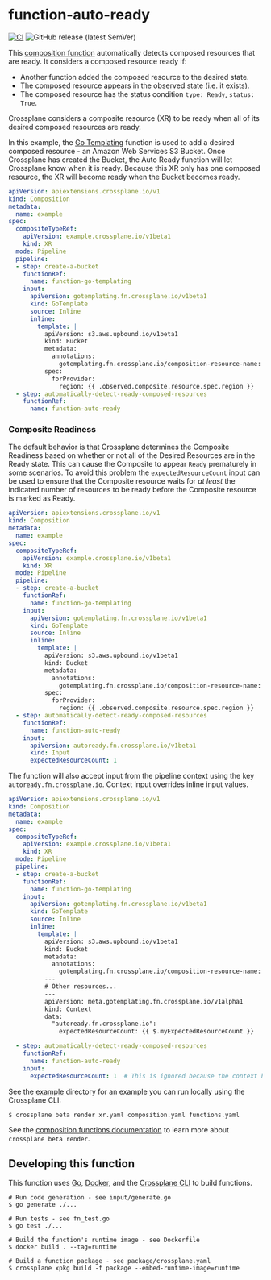 # function-auto-ready
[![CI](https://github.com/crossplane-contrib/function-auto-ready/actions/workflows/ci.yml/badge.svg)](https://github.com/crossplane-contrib/function-auto-ready/actions/workflows/ci.yml) ![GitHub release (latest SemVer)](https://img.shields.io/github/release/crossplane-contrib/function-auto-ready)

This [composition function][docs-functions] automatically detects composed
resources that are ready. It considers a composed resource ready if:

* Another function added the composed resource to the desired state.
* The composed resource appears in the observed state (i.e. it exists).
* The composed resource has the status condition `type: Ready`, `status: True`.

Crossplane considers a composite resource (XR) to be ready when all of its
desired composed resources are ready.

In this example, the [Go Templating][fn-go-templating] function is used to add
a desired composed resource - an Amazon Web Services S3 Bucket. Once Crossplane
has created the Bucket, the Auto Ready function will let Crossplane know when it
is ready. Because this XR only has one composed resource, the XR will become
ready when the Bucket becomes ready.

```yaml
apiVersion: apiextensions.crossplane.io/v1
kind: Composition
metadata:
  name: example
spec:
  compositeTypeRef:
    apiVersion: example.crossplane.io/v1beta1
    kind: XR
  mode: Pipeline
  pipeline:
  - step: create-a-bucket
    functionRef:
      name: function-go-templating
    input:
      apiVersion: gotemplating.fn.crossplane.io/v1beta1
      kind: GoTemplate
      source: Inline
      inline:
        template: |
          apiVersion: s3.aws.upbound.io/v1beta1
          kind: Bucket
          metadata:
            annotations:
              gotemplating.fn.crossplane.io/composition-resource-name: bucket
          spec:
            forProvider:
              region: {{ .observed.composite.resource.spec.region }}
  - step: automatically-detect-ready-composed-resources
    functionRef:
      name: function-auto-ready
```

### Composite Readiness
The default behavior is that Crossplane determines the Composite Readiness
based on whether or not all of the Desired Resources are in the Ready state.
This can cause the Composite to appear `Ready` prematurely in some scenarios.
To avoid this problem the `expectedResourceCount` input can be used to ensure
that the Composite resource waits for _at least_ the indicated number of
resources to be ready before the Composite resource is marked as Ready.

```yaml
apiVersion: apiextensions.crossplane.io/v1
kind: Composition
metadata:
  name: example
spec:
  compositeTypeRef:
    apiVersion: example.crossplane.io/v1beta1
    kind: XR
  mode: Pipeline
  pipeline:
  - step: create-a-bucket
    functionRef:
      name: function-go-templating
    input:
      apiVersion: gotemplating.fn.crossplane.io/v1beta1
      kind: GoTemplate
      source: Inline
      inline:
        template: |
          apiVersion: s3.aws.upbound.io/v1beta1
          kind: Bucket
          metadata:
            annotations:
              gotemplating.fn.crossplane.io/composition-resource-name: bucket
          spec:
            forProvider:
              region: {{ .observed.composite.resource.spec.region }}
  - step: automatically-detect-ready-composed-resources
    functionRef:
      name: function-auto-ready
    input:
      apiVersion: autoready.fn.crossplane.io/v1beta1
      kind: Input
      expectedResourceCount: 1
```

The function will also accept input from the pipeline context using the key
`autoready.fn.crossplane.io`.  Context input overrides inline input values.

```yaml
apiVersion: apiextensions.crossplane.io/v1
kind: Composition
metadata:
  name: example
spec:
  compositeTypeRef:
    apiVersion: example.crossplane.io/v1beta1
    kind: XR
  mode: Pipeline
  pipeline:
  - step: create-a-bucket
    functionRef:
      name: function-go-templating
    input:
      apiVersion: gotemplating.fn.crossplane.io/v1beta1
      kind: GoTemplate
      source: Inline
      inline:
        template: |
          apiVersion: s3.aws.upbound.io/v1beta1
          kind: Bucket
          metadata:
            annotations:
              gotemplating.fn.crossplane.io/composition-resource-name: bucket
          ---
          # Other resources...
          ---
          apiVersion: meta.gotemplating.fn.crossplane.io/v1alpha1
          kind: Context
          data:
            "autoready.fn.crossplane.io":
              expectedResourceCount: {{ $.myExpectedResourceCount }}

  - step: automatically-detect-ready-composed-resources
    functionRef:
      name: function-auto-ready
    input:
      expectedResourceCount: 1  # This is ignored because the context has the key
```

See the [example](example) directory for an example you can run locally using
the Crossplane CLI:

```shell
$ crossplane beta render xr.yaml composition.yaml functions.yaml
```

See the [composition functions documentation][docs-functions] to learn more
about `crossplane beta render`.

## Developing this function

This function uses [Go][go], [Docker][docker], and the [Crossplane CLI][cli] to
build functions.

```shell
# Run code generation - see input/generate.go
$ go generate ./...

# Run tests - see fn_test.go
$ go test ./...

# Build the function's runtime image - see Dockerfile
$ docker build . --tag=runtime

# Build a function package - see package/crossplane.yaml
$ crossplane xpkg build -f package --embed-runtime-image=runtime
```

[docs-functions]: https://docs.crossplane.io/v1.14/concepts/composition-functions/
[fn-go-templating]: https://github.com/crossplane-contrib/function-go-templating/tree/main
[go]: https://go.dev
[docker]: https://www.docker.com
[cli]: https://docs.crossplane.io/latest/cli